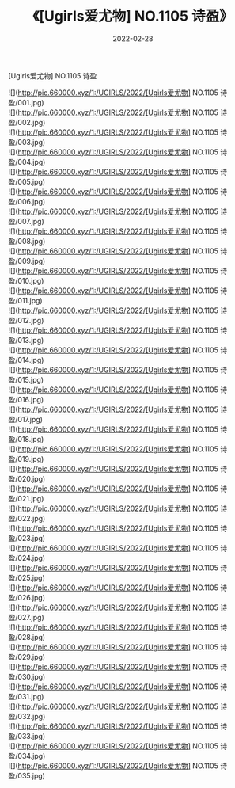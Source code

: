 ﻿---
layout: post
title:  《[Ugirls爱尤物] NO.1105 诗盈》
date:   2022-02-28
img: http://pic.660000.xyz/1:/UGIRLS/2022/[Ugirls爱尤物] NO.1105 诗盈/000.jpg
categories: [美女, 清纯, 唯美]
---

[Ugirls爱尤物] NO.1105 诗盈

 ![](http://pic.660000.xyz/1:/UGIRLS/2022/[Ugirls爱尤物] NO.1105 诗盈/001.jpg) <br>![](http://pic.660000.xyz/1:/UGIRLS/2022/[Ugirls爱尤物] NO.1105 诗盈/002.jpg) <br>![](http://pic.660000.xyz/1:/UGIRLS/2022/[Ugirls爱尤物] NO.1105 诗盈/003.jpg) <br>![](http://pic.660000.xyz/1:/UGIRLS/2022/[Ugirls爱尤物] NO.1105 诗盈/004.jpg) <br>![](http://pic.660000.xyz/1:/UGIRLS/2022/[Ugirls爱尤物] NO.1105 诗盈/005.jpg) <br>![](http://pic.660000.xyz/1:/UGIRLS/2022/[Ugirls爱尤物] NO.1105 诗盈/006.jpg) <br>![](http://pic.660000.xyz/1:/UGIRLS/2022/[Ugirls爱尤物] NO.1105 诗盈/007.jpg) <br>![](http://pic.660000.xyz/1:/UGIRLS/2022/[Ugirls爱尤物] NO.1105 诗盈/008.jpg) <br>![](http://pic.660000.xyz/1:/UGIRLS/2022/[Ugirls爱尤物] NO.1105 诗盈/009.jpg) <br>![](http://pic.660000.xyz/1:/UGIRLS/2022/[Ugirls爱尤物] NO.1105 诗盈/010.jpg) <br>![](http://pic.660000.xyz/1:/UGIRLS/2022/[Ugirls爱尤物] NO.1105 诗盈/011.jpg) <br>![](http://pic.660000.xyz/1:/UGIRLS/2022/[Ugirls爱尤物] NO.1105 诗盈/012.jpg) <br>![](http://pic.660000.xyz/1:/UGIRLS/2022/[Ugirls爱尤物] NO.1105 诗盈/013.jpg) <br>![](http://pic.660000.xyz/1:/UGIRLS/2022/[Ugirls爱尤物] NO.1105 诗盈/014.jpg) <br>![](http://pic.660000.xyz/1:/UGIRLS/2022/[Ugirls爱尤物] NO.1105 诗盈/015.jpg) <br>![](http://pic.660000.xyz/1:/UGIRLS/2022/[Ugirls爱尤物] NO.1105 诗盈/016.jpg) <br>![](http://pic.660000.xyz/1:/UGIRLS/2022/[Ugirls爱尤物] NO.1105 诗盈/017.jpg) <br>![](http://pic.660000.xyz/1:/UGIRLS/2022/[Ugirls爱尤物] NO.1105 诗盈/018.jpg) <br>![](http://pic.660000.xyz/1:/UGIRLS/2022/[Ugirls爱尤物] NO.1105 诗盈/019.jpg) <br>![](http://pic.660000.xyz/1:/UGIRLS/2022/[Ugirls爱尤物] NO.1105 诗盈/020.jpg) <br>![](http://pic.660000.xyz/1:/UGIRLS/2022/[Ugirls爱尤物] NO.1105 诗盈/021.jpg) <br>![](http://pic.660000.xyz/1:/UGIRLS/2022/[Ugirls爱尤物] NO.1105 诗盈/022.jpg) <br>![](http://pic.660000.xyz/1:/UGIRLS/2022/[Ugirls爱尤物] NO.1105 诗盈/023.jpg) <br>![](http://pic.660000.xyz/1:/UGIRLS/2022/[Ugirls爱尤物] NO.1105 诗盈/024.jpg) <br>![](http://pic.660000.xyz/1:/UGIRLS/2022/[Ugirls爱尤物] NO.1105 诗盈/025.jpg) <br>![](http://pic.660000.xyz/1:/UGIRLS/2022/[Ugirls爱尤物] NO.1105 诗盈/026.jpg) <br>![](http://pic.660000.xyz/1:/UGIRLS/2022/[Ugirls爱尤物] NO.1105 诗盈/027.jpg) <br>![](http://pic.660000.xyz/1:/UGIRLS/2022/[Ugirls爱尤物] NO.1105 诗盈/028.jpg) <br>![](http://pic.660000.xyz/1:/UGIRLS/2022/[Ugirls爱尤物] NO.1105 诗盈/029.jpg) <br>![](http://pic.660000.xyz/1:/UGIRLS/2022/[Ugirls爱尤物] NO.1105 诗盈/030.jpg) <br>![](http://pic.660000.xyz/1:/UGIRLS/2022/[Ugirls爱尤物] NO.1105 诗盈/031.jpg) <br>![](http://pic.660000.xyz/1:/UGIRLS/2022/[Ugirls爱尤物] NO.1105 诗盈/032.jpg) <br>![](http://pic.660000.xyz/1:/UGIRLS/2022/[Ugirls爱尤物] NO.1105 诗盈/033.jpg) <br>![](http://pic.660000.xyz/1:/UGIRLS/2022/[Ugirls爱尤物] NO.1105 诗盈/034.jpg) <br>![](http://pic.660000.xyz/1:/UGIRLS/2022/[Ugirls爱尤物] NO.1105 诗盈/035.jpg) <br>